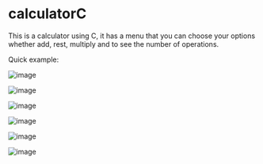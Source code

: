 # calculatorC
This is a calculator using C, it has a menu that you can choose your options whether add, rest, multiply and to see the number of operations. 

Quick example:

![image](https://user-images.githubusercontent.com/57594425/168989580-de27e768-f83e-41e7-8322-d169cc7bdd4d.png)

![image](https://user-images.githubusercontent.com/57594425/168989734-70c31219-9d8e-4bfa-a228-ef49b0e00dff.png)

![image](https://user-images.githubusercontent.com/57594425/168989866-88160f94-770e-47e8-89a1-b9feea352ef5.png)

![image](https://user-images.githubusercontent.com/57594425/168989946-8a96f760-bbb3-4c57-8703-2b014018cfa1.png)

![image](https://user-images.githubusercontent.com/57594425/168990006-0578ff20-bad5-41c2-bb15-9288ff56393d.png)

![image](https://user-images.githubusercontent.com/57594425/168990119-ab5f4941-0768-4a6e-a5ee-18866553dfd5.png)
